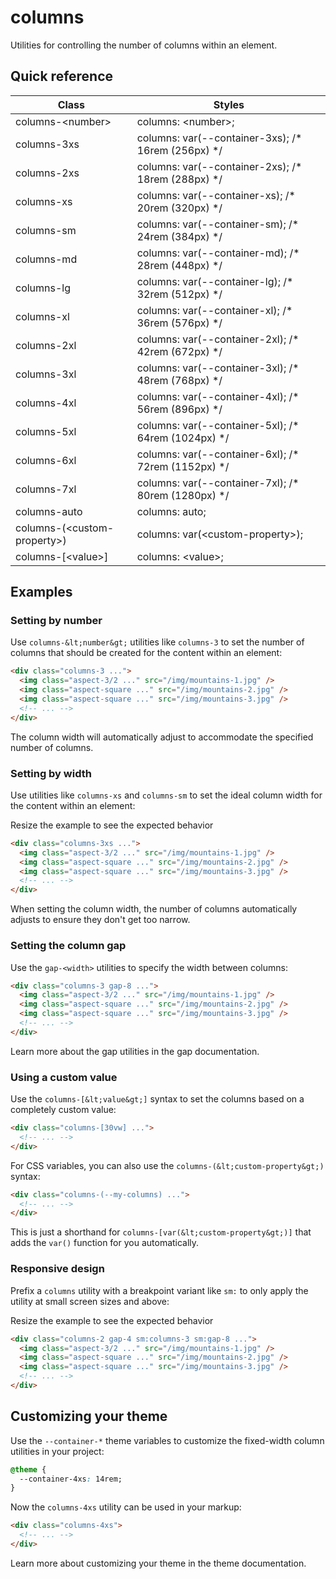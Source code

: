# columns

Utilities for controlling the number of columns within an element.

## Quick reference

| Class                       | Styles                                                |
| --------------------------- | ----------------------------------------------------- |
| columns-&lt;number&gt;            | columns: &lt;number&gt;;                                    |
| columns-3xs                 | columns: var(--container-3xs); /* 16rem (256px) */  |
| columns-2xs                 | columns: var(--container-2xs); /* 18rem (288px) */  |
| columns-xs                  | columns: var(--container-xs); /* 20rem (320px) */   |
| columns-sm                  | columns: var(--container-sm); /* 24rem (384px) */   |
| columns-md                  | columns: var(--container-md); /* 28rem (448px) */   |
| columns-lg                  | columns: var(--container-lg); /* 32rem (512px) */   |
| columns-xl                  | columns: var(--container-xl); /* 36rem (576px) */   |
| columns-2xl                 | columns: var(--container-2xl); /* 42rem (672px) */  |
| columns-3xl                 | columns: var(--container-3xl); /* 48rem (768px) */  |
| columns-4xl                 | columns: var(--container-4xl); /* 56rem (896px) */  |
| columns-5xl                 | columns: var(--container-5xl); /* 64rem (1024px) */ |
| columns-6xl                 | columns: var(--container-6xl); /* 72rem (1152px) */ |
| columns-7xl                 | columns: var(--container-7xl); /* 80rem (1280px) */ |
| columns-auto                | columns: auto;                                        |
| columns-(&lt;custom-property&gt;) | columns: var(&lt;custom-property&gt;);                      |
| columns-\[&lt;value&gt;\]         | columns: &lt;value&gt;;                                     |


## Examples

### Setting by number

Use `columns-&lt;number&gt;` utilities like `columns-3` to set the number of columns that should be created for the content within an element:

```html
<div class="columns-3 ...">
  <img class="aspect-3/2 ..." src="/img/mountains-1.jpg" />
  <img class="aspect-square ..." src="/img/mountains-2.jpg" />
  <img class="aspect-square ..." src="/img/mountains-3.jpg" />
  <!-- ... -->
</div>
```

The column width will automatically adjust to accommodate the specified number of columns.

### Setting by width

Use utilities like `columns-xs` and `columns-sm` to set the ideal column width for the content within an element:

Resize the example to see the expected behavior

```html
<div class="columns-3xs ...">
  <img class="aspect-3/2 ..." src="/img/mountains-1.jpg" />
  <img class="aspect-square ..." src="/img/mountains-2.jpg" />
  <img class="aspect-square ..." src="/img/mountains-3.jpg" />
  <!-- ... -->
</div>
```

When setting the column width, the number of columns automatically adjusts to ensure they don't get too narrow.

### Setting the column gap

Use the `gap-<width>` utilities to specify the width between columns:

```html
<div class="columns-3 gap-8 ...">
  <img class="aspect-3/2 ..." src="/img/mountains-1.jpg" />
  <img class="aspect-square ..." src="/img/mountains-2.jpg" />
  <img class="aspect-square ..." src="/img/mountains-3.jpg" />
  <!-- ... -->
</div>
```

Learn more about the gap utilities in the gap documentation.

### Using a custom value

Use the `columns-[&lt;value&gt;]` syntax to set the columns based on a completely custom value:

```html
<div class="columns-[30vw] ...">
  <!-- ... -->
</div>
```

For CSS variables, you can also use the `columns-(&lt;custom-property&gt;)` syntax:

```html
<div class="columns-(--my-columns) ...">
  <!-- ... -->
</div>
```

This is just a shorthand for `columns-[var(&lt;custom-property&gt;)]` that adds the `var()` function for you automatically.

### Responsive design

Prefix a `columns` utility with a breakpoint variant like `sm:` to only apply the utility at small screen sizes and above:

Resize the example to see the expected behavior

```html
<div class="columns-2 gap-4 sm:columns-3 sm:gap-8 ...">
  <img class="aspect-3/2 ..." src="/img/mountains-1.jpg" />
  <img class="aspect-square ..." src="/img/mountains-2.jpg" />
  <img class="aspect-square ..." src="/img/mountains-3.jpg" />
  <!-- ... -->
</div>
```


## Customizing your theme

Use the `--container-*` theme variables to customize the fixed-width column utilities in your project:

```css
@theme {
  --container-4xs: 14rem;
}
```

Now the `columns-4xs` utility can be used in your markup:

```html
<div class="columns-4xs">
  <!-- ... -->
</div>
```

Learn more about customizing your theme in the theme documentation.
